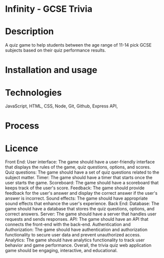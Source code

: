 # Infinity - GCSE Trivia 

# Description
A quiz game to help students between the age range of 11-14 pick GCSE subjects based on their quiz performance results. 

# Installation and usage 

# Technologies
JavaScript, HTML, CSS, Node, Git, Github, Express API, 

# Process


# Licence

Front End:
User interface: The game should have a user-friendly interface that displays the rules of the game, quiz questions, options, and scores.
Quiz questions: The game should have a set of quiz questions related to the subject matter.
Timer: The game should have a timer that starts once the user starts the game.
Scoreboard: The game should have a scoreboard that keeps track of the user's score.
Feedback: The game should provide feedback for the user's answer and display the correct answer if the user's answer is incorrect.
Sound effects: The game should have appropriate sound effects that enhance the user's experience.
Back End:
Database: The game should have a database that stores the quiz questions, options, and correct answers.
Server: The game should have a server that handles user requests and sends responses.
API: The game should have an API that connects the front-end with the back-end.
Authentication and Authorization: The game should have authentication and authorization functionality to secure user data and prevent unauthorized access.
Analytics: The game should have analytics functionality to track user behavior and game performance.
Overall, the trivia quiz web application game should be engaging, interactive, and educational.
 